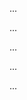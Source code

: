 <panel type="warning" header=":trophy: Can apply heuristics to combine multiple test inputs :star::star:" expandable expanded no-close>

<panel type="warning" header=":trophy: Can explain the need for strategies to combine test inputs :star::star:" expandable>
  <include src="../../book/testCaseDesign/combiningTestInputs/why/full.md" />
  <panel header=":dart: Evidence" expanded>

...

  </panel>
</panel>

<panel type="warning" header=":trophy: Can explain some basic test input combination strategies :star::star:" expandable>
  <include src="../../book/testCaseDesign/combiningTestInputs/combinationStrategies/full.md" />
  <panel header=":dart: Evidence" expanded>

...

  </panel>
</panel>

<panel type="warning" header=":trophy: Can apply heuristic ‘each valid input at least once in a positive test case’ :star::star:" expandable>
  <include src="../../book/testCaseDesign/combiningTestInputs/heuristicValid/full.md" />
  <panel header=":dart: Evidence" expanded>

...

  </panel>
</panel>

<panel type="info" header=":trophy: Can apply heuristic ‘no more than one invalid input in a test case’ :star::star::star:" expandable>
  <include src="../../book/testCaseDesign/combiningTestInputs/heuristicInvalid/full.md" />
  <panel header=":dart: Evidence" expanded>

...

  </panel>
</panel>

<panel type="info" header=":trophy: Can apply multiple test input combination techniques together :star::star::star:" expandable>
  <include src="../../book/testCaseDesign/combiningTestInputs/mix/full.md" />
  <panel header=":dart: Evidence" expanded>

...

  </panel>
</panel>

</panel>
